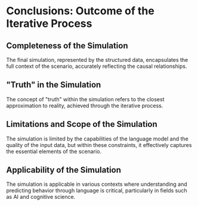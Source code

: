 # Conclusions: Outcome of the Iterative Process

## Completeness of the Simulation
The final simulation, represented by the structured data, encapsulates the full context of the scenario, accurately reflecting the causal relationships.

## "Truth" in the Simulation
The concept of "truth" within the simulation refers to the closest approximation to reality, achieved through the iterative process.

## Limitations and Scope of the Simulation
The simulation is limited by the capabilities of the language model and the quality of the input data, but within these constraints, it effectively captures the essential elements of the scenario.

## Applicability of the Simulation
The simulation is applicable in various contexts where understanding and predicting behavior through language is critical, particularly in fields such as AI and cognitive science.
